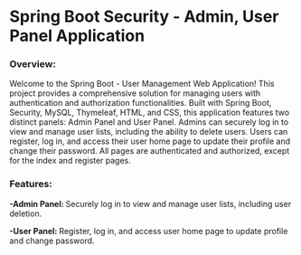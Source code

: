 <h1>Spring Boot Security - Admin, User Panel Application</h1>
<h3>Overview:</h3>
<p>Welcome to the Spring Boot - User Management Web Application! This project provides a comprehensive solution for managing users with authentication and authorization functionalities. Built with Spring Boot, Security, MySQL, Thymeleaf, HTML, and CSS, this application features two distinct panels: Admin Panel and User Panel. Admins can securely log in to view and manage user lists, including the ability to delete users. Users can register, log in, and access their user home page to update their profile and change their password. All pages are authenticated and authorized, except for the index and register pages.</p>
<h3>Features:</h3>
<p><b> -Admin Panel: </b> Securely log in to view and manage user lists, including user deletion.</p>
<p><b> -User Panel: </b>Register, log in, and access user home page to update profile and change password.</p>






